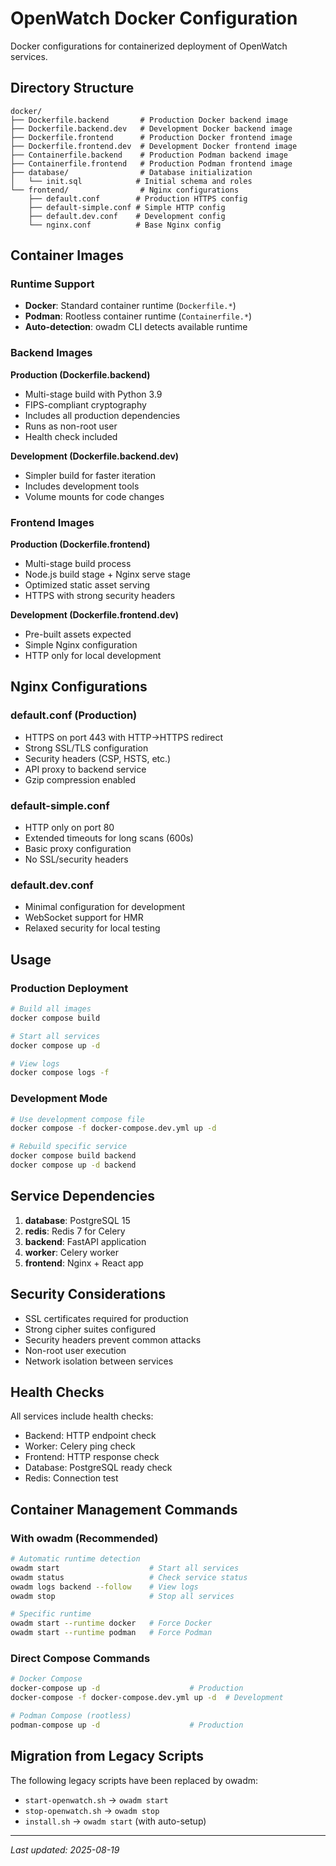 # OpenWatch Docker Configuration

Docker configurations for containerized deployment of OpenWatch services.

## Directory Structure

```
docker/
├── Dockerfile.backend       # Production Docker backend image
├── Dockerfile.backend.dev   # Development Docker backend image  
├── Dockerfile.frontend      # Production Docker frontend image
├── Dockerfile.frontend.dev  # Development Docker frontend image
├── Containerfile.backend    # Production Podman backend image
├── Containerfile.frontend   # Production Podman frontend image
├── database/                # Database initialization
│   └── init.sql            # Initial schema and roles
└── frontend/                # Nginx configurations
    ├── default.conf        # Production HTTPS config
    ├── default-simple.conf # Simple HTTP config  
    ├── default.dev.conf    # Development config
    └── nginx.conf          # Base Nginx config
```

## Container Images

### Runtime Support
- **Docker**: Standard container runtime (`Dockerfile.*`)
- **Podman**: Rootless container runtime (`Containerfile.*`)
- **Auto-detection**: owadm CLI detects available runtime

### Backend Images

**Production (Dockerfile.backend)**
- Multi-stage build with Python 3.9
- FIPS-compliant cryptography
- Includes all production dependencies
- Runs as non-root user
- Health check included

**Development (Dockerfile.backend.dev)**
- Simpler build for faster iteration
- Includes development tools
- Volume mounts for code changes

### Frontend Images

**Production (Dockerfile.frontend)**
- Multi-stage build process
- Node.js build stage + Nginx serve stage
- Optimized static asset serving
- HTTPS with strong security headers

**Development (Dockerfile.frontend.dev)**
- Pre-built assets expected
- Simple Nginx configuration
- HTTP only for local development

## Nginx Configurations

### default.conf (Production)
- HTTPS on port 443 with HTTP->HTTPS redirect
- Strong SSL/TLS configuration
- Security headers (CSP, HSTS, etc.)
- API proxy to backend service
- Gzip compression enabled

### default-simple.conf
- HTTP only on port 80
- Extended timeouts for long scans (600s)
- Basic proxy configuration
- No SSL/security headers

### default.dev.conf
- Minimal configuration for development
- WebSocket support for HMR
- Relaxed security for local testing

## Usage

### Production Deployment
```bash
# Build all images
docker compose build

# Start all services
docker compose up -d

# View logs
docker compose logs -f
```

### Development Mode
```bash
# Use development compose file
docker compose -f docker-compose.dev.yml up -d

# Rebuild specific service
docker compose build backend
docker compose up -d backend
```

## Service Dependencies

1. **database**: PostgreSQL 15
2. **redis**: Redis 7 for Celery
3. **backend**: FastAPI application
4. **worker**: Celery worker
5. **frontend**: Nginx + React app

## Security Considerations

- SSL certificates required for production
- Strong cipher suites configured
- Security headers prevent common attacks
- Non-root user execution
- Network isolation between services

## Health Checks

All services include health checks:
- Backend: HTTP endpoint check
- Worker: Celery ping check
- Frontend: HTTP response check
- Database: PostgreSQL ready check
- Redis: Connection test

## Container Management Commands

### With owadm (Recommended)
```bash
# Automatic runtime detection
owadm start                    # Start all services
owadm status                   # Check service status
owadm logs backend --follow    # View logs
owadm stop                     # Stop all services

# Specific runtime
owadm start --runtime docker   # Force Docker
owadm start --runtime podman   # Force Podman
```

### Direct Compose Commands
```bash
# Docker Compose
docker-compose up -d                    # Production
docker-compose -f docker-compose.dev.yml up -d  # Development

# Podman Compose (rootless)
podman-compose up -d                    # Production
```

## Migration from Legacy Scripts

The following legacy scripts have been replaced by owadm:
- `start-openwatch.sh` → `owadm start`
- `stop-openwatch.sh` → `owadm stop`
- `install.sh` → `owadm start` (with auto-setup)

---
*Last updated: 2025-08-19*